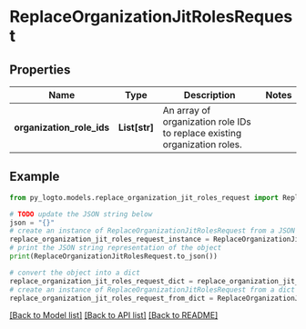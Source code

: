 # ReplaceOrganizationJitRolesRequest


## Properties

Name | Type | Description | Notes
------------ | ------------- | ------------- | -------------
**organization_role_ids** | **List[str]** | An array of organization role IDs to replace existing organization roles. | 

## Example

```python
from py_logto.models.replace_organization_jit_roles_request import ReplaceOrganizationJitRolesRequest

# TODO update the JSON string below
json = "{}"
# create an instance of ReplaceOrganizationJitRolesRequest from a JSON string
replace_organization_jit_roles_request_instance = ReplaceOrganizationJitRolesRequest.from_json(json)
# print the JSON string representation of the object
print(ReplaceOrganizationJitRolesRequest.to_json())

# convert the object into a dict
replace_organization_jit_roles_request_dict = replace_organization_jit_roles_request_instance.to_dict()
# create an instance of ReplaceOrganizationJitRolesRequest from a dict
replace_organization_jit_roles_request_from_dict = ReplaceOrganizationJitRolesRequest.from_dict(replace_organization_jit_roles_request_dict)
```
[[Back to Model list]](../README.md#documentation-for-models) [[Back to API list]](../README.md#documentation-for-api-endpoints) [[Back to README]](../README.md)



